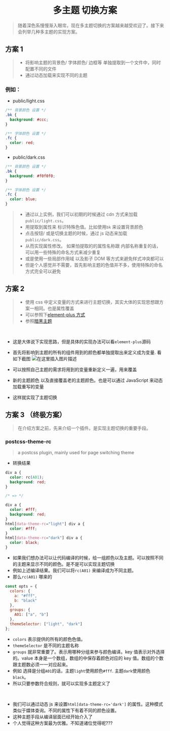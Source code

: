 <div align = "center"><h1>多主题 切换方案</h1></div>

> 随着深色系慢慢渐入眼帘，现在多主题切换的方案越来越受欢迎了。接下来会列举几种多主题的实现方案。

## 方案 1

> - 将影响主题的背景色/ 字体颜色/ 边框等 单独提取到一个文件中，同时配置不同的文件
> - 通过动态加载来实现不同的主题

### 例如：

- public/light.css

```css
/** 背景颜色 设置 */
.bk {
  background: #ccc;
}

/** 字体颜色 设置 */
.fc {
  color: red;
}
```

- public/dark.css

```css
/** 背景颜色 设置 */
.bk {
  background: #f0f0f0;
}

/** 字体颜色 设置 */
.fc {
  color: blue;
}
```

> - 通过以上实例，我们可以初期的时候通过 cdn 方式来加载`public/light.css`。
> - 用提取到属性来 标识特殊色值。比如使用`bk` 来设置背景颜色
> - 点击按钮/ 或是切换主题的时候，通过 js 动态来加载`public/dark.css`。
> - 从而实现属性修改。 如果怕提取的的属性名称跟 内部名称重复的话，可以用一些特殊的命名方式来减少重复
> - 或是使用一些局部作用域 以及影子 DOM 等方式来避免样式冲突都可以
> - 但是个人感觉并不需要，首先影响主题的色值并不多，使用特殊的命名方式完全可以避免

## 方案 2

> - 使用 css 中定义变量的方式来进行主题切换，其实大体的实现思想跟方案一相同。也是属性覆盖
> - 可以参照下[element-plus 方式](https://element-plus.gitee.io/zh-CN/guide/theming.html#%E5%A6%82%E4%BD%95%E8%A6%86%E7%9B%96%E5%AE%83%EF%BC%9F)
> - 参照[暗黑主题](https://element-plus.gitee.io/zh-CN/guide/dark-mode.html#%E9%80%9A%E8%BF%87-css)

<br />

- 这是大体说下实现思路，但是具体的实现办法可以看`element-plus`源码
- 首先将影响到主题的所有的组件用到的颜色都单独提取出来定义成为变量. 看如下截图
  ![在这里插入图片描述](https://img-blog.csdnimg.cn/302dea843fcc433eadbeece91763524b.png)

- 可以按照自己主题的需求将用到的变量重新定义一遍，用来覆盖
- 新的主题颜色 以及直接覆盖老的主题颜色。也是可以通过 JavaScript 来动态加载重写的变量
- 这样就实现了主题切换

## 方案 3 （终极方案）

> 在介绍方案之前，先来介绍一个插件。是实现主题切换的重要手段。

### postcss-theme-rc

> a postcss plugin, mainly used for page switching theme

- 转换结果

```css
div a {
  color: rc(A01);
  background: red;
}

/* => */

div a {
  color: #fff;
  background: red;
}
html[data-theme-rc="light"] div a {
  color: #fff;
}
html[data-theme-rc="dark"] div a {
  color: black;
}
```

- 如果我们想办法可以让代码编译的时候，给一组颜色以及主题。可以按照不同的主题来显示不同的颜色。是不是可以实现主题切换
- 例如上述编译结果。我们可以将`rc(A01)` 来编译成为不同主题。
- 那么`rc(A01)` 哪来的

```JavaScript
const opts = {
  colors: {
    a: "#fff",
    b: "black"
  },
  groups: {
    A01: ["a", "b"]
  },
  themeSelector: ["light", "dark"]
};
```

- `colors` 表示提供的所有的颜色色值。
- `themeSelector` 是不同的主题名称
- `groups` 就非常重要了。表示用哪种分组来参与颜色编译。key 值表示对外选择的。value 本身是一个数组，数组的中保存着颜色对应的 key 值。数组的个数跟主题数必须一一对应起来。
- 例如 选择是分组`A01`的话，主题`light`使用颜色`#fff`. 主题`dark`使用颜色`black`。
- 所以只要参数符合规则，就可以实现多主题定义了

<br />

- 我们可以通过动态 js 来设置`html[data-theme-rc='dark']` 的属性。这种模式类似于媒体查询。不同的属性下有着不同的颜色设置。
- 这种主题手段从编译层面已经开始介入了
- 个人觉得这种方案最为优雅。不知道诸位觉得呢???
